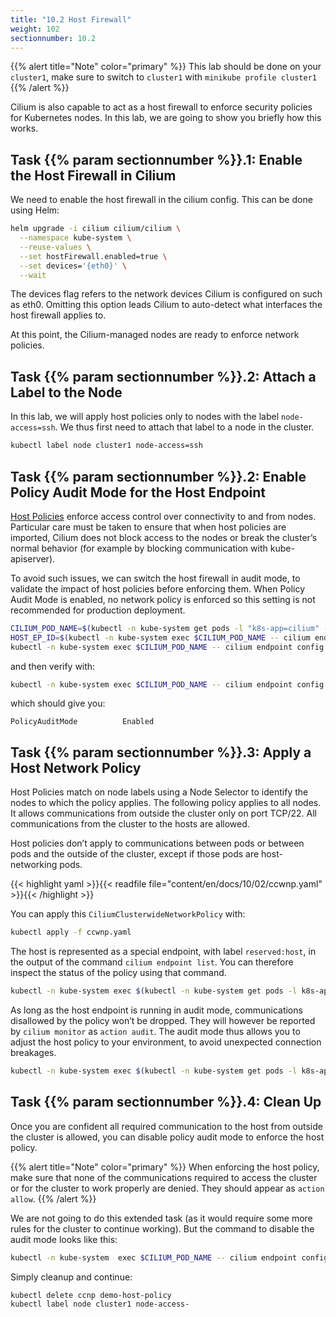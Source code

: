 ```yaml
---
title: "10.2 Host Firewall"
weight: 102
sectionnumber: 10.2
---
```



{{% alert title="Note" color="primary" %}}
This lab should be done on your `cluster1`, make sure to switch to `cluster1` with `minikube profile cluster1`
{{% /alert %}}

Cilium is also capable to act as a host firewall to enforce security policies for Kubernetes nodes. In this lab, we are going to show you briefly how this works.


## Task {{% param sectionnumber %}}.1: Enable the Host Firewall in Cilium

We need to enable the host firewall in the cilium config. This can be done using Helm:


```bash
helm upgrade -i cilium cilium/cilium \
  --namespace kube-system \
  --reuse-values \
  --set hostFirewall.enabled=true \
  --set devices='{eth0}' \
  --wait
```

The devices flag refers to the network devices Cilium is configured on such as eth0. Omitting this option leads Cilium to auto-detect what interfaces the host firewall applies to.

At this point, the Cilium-managed nodes are ready to enforce network policies.


## Task {{% param sectionnumber %}}.2: Attach a Label to the Node

In this lab, we will apply host policies only to nodes with the label `node-access=ssh`. We thus first need to attach that label to a node in the cluster.

```bash
kubectl label node cluster1 node-access=ssh
```


## Task {{% param sectionnumber %}}.2: Enable Policy Audit Mode for the Host Endpoint

[Host Policies](https://docs.cilium.io/en/latest/policy/language/#hostpolicies) enforce access control over connectivity to and from nodes. Particular care must be taken to ensure that when host policies are imported, Cilium does not block access to the nodes or break the cluster’s normal behavior (for example by blocking communication with kube-apiserver).

To avoid such issues, we can switch the host firewall in audit mode, to validate the impact of host policies before enforcing them. When Policy Audit Mode is enabled, no network policy is enforced so this setting is not recommended for production deployment.

```bash
CILIUM_POD_NAME=$(kubectl -n kube-system get pods -l "k8s-app=cilium" -o jsonpath="{.items[?(@.spec.nodeName=='cluster1')].metadata.name}")
HOST_EP_ID=$(kubectl -n kube-system exec $CILIUM_POD_NAME -- cilium endpoint list -o jsonpath='{[?(@.status.identity.id==1)].id}')
kubectl -n kube-system exec $CILIUM_POD_NAME -- cilium endpoint config $HOST_EP_ID PolicyAuditMode=Enabled
```

and then verify with:

```bash
kubectl -n kube-system exec $CILIUM_POD_NAME -- cilium endpoint config $HOST_EP_ID | grep PolicyAuditMode
```

which should give you:

```
PolicyAuditMode          Enabled
```


## Task {{% param sectionnumber %}}.3: Apply a Host Network Policy

Host Policies match on node labels using a Node Selector to identify the nodes to which the policy applies. The following policy applies to all nodes. It allows communications from outside the cluster only on port TCP/22. All communications from the cluster to the hosts are allowed.

Host policies don’t apply to communications between pods or between pods and the outside of the cluster, except if those pods are host-networking pods.

{{< highlight yaml >}}{{< readfile file="content/en/docs/10/02/ccwnp.yaml" >}}{{< /highlight >}}

You can apply this `CiliumClusterwideNetworkPolicy` with:

```bash
kubectl apply -f ccwnp.yaml
```

The host is represented as a special endpoint, with label `reserved:host`, in the output of the command `cilium endpoint list`. You can therefore inspect the status of the policy using that command.

```bash
kubectl -n kube-system exec $(kubectl -n kube-system get pods -l k8s-app=cilium -o jsonpath='{.items[0].metadata.name}') -- cilium endpoint list
```

As long as the host endpoint is running in audit mode, communications disallowed by the policy won’t be dropped. They will however be reported by `cilium monitor` as `action audit`. The audit mode thus allows you to adjust the host policy to your environment, to avoid unexpected connection breakages.

```bash
kubectl -n kube-system exec $(kubectl -n kube-system get pods -l k8s-app=cilium -o jsonpath='{.items[0].metadata.name}') -- cilium monitor -t policy-verdict --related-to $HOST_EP_ID
```


## Task {{% param sectionnumber %}}.4: Clean Up

Once you are confident all required communication to the host from outside the cluster is allowed, you can disable policy audit mode to enforce the host policy.

{{% alert title="Note" color="primary" %}}
When enforcing the host policy, make sure that none of the communications required to access the cluster or for the cluster to work properly are denied. They should appear as `action allow`.
{{% /alert %}}

We are not going to do this extended task (as it would require some more rules for the cluster to continue working). But the command to disable the audit mode looks like this:

```bash
kubectl -n kube-system  exec $CILIUM_POD_NAME -- cilium endpoint config $HOST_EP_ID PolicyAuditMode=Disabled
```

Simply cleanup and continue:

```bash
kubectl delete ccnp demo-host-policy
kubectl label node cluster1 node-access-
```
